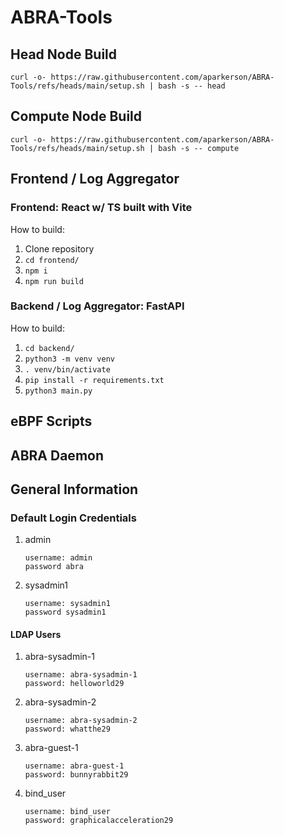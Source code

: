 # ABRA-Tools

## Head Node Build
```curl -o- https://raw.githubusercontent.com/aparkerson/ABRA-Tools/refs/heads/main/setup.sh | bash -s -- head```

## Compute Node Build
```curl -o- https://raw.githubusercontent.com/aparkerson/ABRA-Tools/refs/heads/main/setup.sh | bash -s -- compute```

## Frontend / Log Aggregator

### Frontend: React w/ TS built with Vite

How to build:

1. Clone repository
2. ```cd frontend/```
3. ```npm i```
4. ```npm run build```

### Backend / Log Aggregator: FastAPI

How to build:

1. ```cd backend/```
2. ```python3 -m venv venv```
3. ```. venv/bin/activate```
4. ```pip install -r requirements.txt```
5. ```python3 main.py```

## eBPF Scripts

## ABRA Daemon

## General Information

### Default Login Credentials

1. admin

    ```text
    username: admin
    password abra
    ```

2. sysadmin1

    ```text
    username: sysadmin1
    password sysadmin1
    ```

#### LDAP Users

1. abra-sysadmin-1

    ```text
    username: abra-sysadmin-1
    password: helloworld29
    ```

2. abra-sysadmin-2

    ```text
    username: abra-sysadmin-2
    password: whatthe29
    ```

3. abra-guest-1

    ```text
    username: abra-guest-1
    password: bunnyrabbit29
    ```

4. bind_user

    ```text
    username: bind_user
    password: graphicalacceleration29
    ```